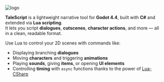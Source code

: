 ![logo](https://github.com/user-attachments/assets/93811886-c2e3-42cb-9594-e404fc39cb19)

**TaleScript** is a lightweight narrative tool for **Godot 4.4**, built with **C#** and extended via **Lua scripting**.  
It lets you script **dialogues**, **cutscenes**, **character actions**, and more — all in a clean, readable format.

Use Lua to control your 2D scenes with commands like:

- Displaying branching **dialogues**
- Moving **characters** and triggering **animations**
- Playing **sounds**, giving **items**, or opening **UI elements**
- Controlling **timing** with `async` functions thanks to the power of [Lua-CSharp](https://github.com/nuskey8/Lua-CSharp)
